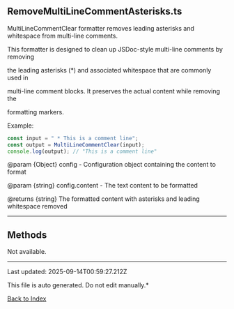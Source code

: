 ## RemoveMultiLineCommentAsterisks.ts





 MultiLineCommentClear formatter removes leading asterisks and whitespace from multi-line comments.



 This formatter is designed to clean up JSDoc-style multi-line comments by removing

 the leading asterisks (*) and associated whitespace that are commonly used in

 multi-line comment blocks. It preserves the actual content while removing the

 formatting markers.



 Example:

 ```typescript
 const input = " * This is a comment line";
 const output = MultiLineCommentClear(input);
 console.log(output); // "This is a comment line"
 ```


 @param {Object} config - Configuration object containing the content to format

 @param {string} config.content - The text content to be formatted

 @returns {string} The formatted content with asterisks and leading whitespace removed

 



---



## Methods



Not available.



---



Last updated: 2025-09-14T00:59:27.212Z



This file is auto generated. Do not edit manually.*



[Back to Index](./index.md)